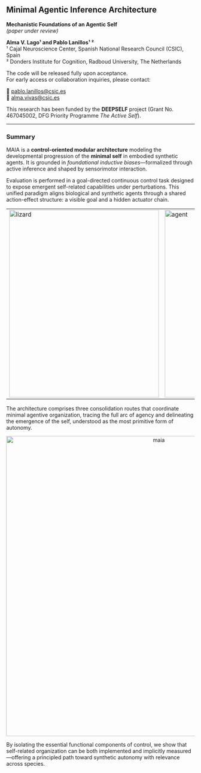 ## Minimal Agentic Inference Architecture 

**Mechanistic Foundations of an Agentic Self**  
*(paper under review)*  

**Alma V. Lago¹ and Pablo Lanillos¹ ²**   
¹ Cajal Neuroscience Center, Spanish National Research Council (CSIC), Spain  
² Donders Institute for Cognition, Radboud University, The Netherlands  

The code will be released fully upon acceptance.  
For early access or collaboration inquiries, please contact:

📧 pablo.lanillos@csic.es  
📧 alma.vivas@csic.es  

This research has been funded by the **DEEPSELF** project (Grant No. 467045002, DFG Priority Programme *The Active Self*).

---
### Summary

MAIA is a **control-oriented modular architecture** modeling the developmental progression of the **minimal self** in embodied synthetic agents. It is grounded in *foundational inductive biases*—formalized through active inference and shaped by sensorimotor interaction.

Evaluation is performed in a goal-directed continuous control task designed to expose emergent self-related capabilities under perturbations. This unified paradigm aligns biological and synthetic agents through a shared action-effect structure: a visible goal and a hidden actuator chain.

<div align="center">
<table>
    <tr>
    <td><img width="400" height="500" alt="lizard" src="https://github.com/user-attachments/assets/310955c8-f616-4fca-a937-04a12356be0e" /></td>
    <td> <img width="400" height="500" alt="agent" src="https://github.com/user-attachments/assets/2e8f4251-7886-4ceb-b9ae-b53fe93908d2" /></td>
    </tr>
</table>
</div>

The architecture comprises three consolidation routes that coordinate minimal agentive organization, tracing the full arc of agency and delineating the emergence of the self, understood as the most primitive form of autonomy.

<div align="center">
<img width="800" height="800" alt="maia" src="https://github.com/user-attachments/assets/1a135ec8-9cd3-4940-8a96-f767053abdb3" />
</div>

By isolating the essential functional components of control, we show that self-related organization can be both implemented and implicitly measured—offering a principled path toward synthetic autonomy with relevance across species.
